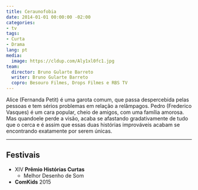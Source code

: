 ```yaml
---
title: Ceraunofobia
date: 2014-01-01 00:00:00 -02:00
categories:
- tv
tags:
- Curta
- Drama
lang: pt
media:
  image: https://cldup.com/Aly1xl0fc1.jpg
team:
  director: Bruno Gularte Barreto
  writer: Bruno Gularte Barreto
  copro: Besouro Filmes, Drops Filmes e RBS TV
---
```


Alice (Fernanda Petit) é uma garota comum, que passa despercebida pelas pessoas e tem sérios problemas em relação a relâmpagos. Pedro (Frederico Vasques) é um cara popular, cheio de amigos, com uma família amorosa. Mas quandoele perde a visão, acaba se afastando gradativamente de tudo que o cerca e é assim que essas duas histórias improváveis acabam se encontrando exatamente por serem únicas.


---

## Festivais

* XIV **Prêmio Histórias Curtas**
  * Melhor Desenho de Som
* **ComKids** 2015
